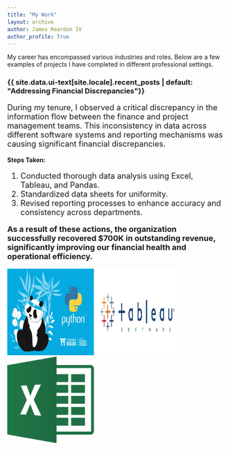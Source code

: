 ```yaml
---
title: "My Work"
layout: archive
author: James Reardon IV
author_profile: True
---
```


My career has encompassed various industries and roles. Below are a few examples of projects I have completed in different professional settings.

<h3 class="archive__subtitle">{{ site.data.ui-text[site.locale].recent_posts | default: "Addressing Financial Discrepancies"}}</h3>

<p style="font-size: 18px;">During my tenure, I observed a critical discrepancy in the information flow between the finance and project management teams. This inconsistency in data across different software systems and reporting mechanisms was causing significant financial discrepancies.</p>

<b>Steps Taken:</b>

<ol style="font-size: 18px;">
  <li>Conducted thorough data analysis using Excel, Tableau, and Pandas.</li>
  <li>Standardized data sheets for uniformity.</li>
  <li>Revised reporting processes to enhance accuracy and consistency across departments.</li>
</ol>

<p style="font-size: 18px;"><strong>As a result of these actions, the organization successfully recovered $700K in outstanding revenue, significantly improving our financial health and operational efficiency.</strong></p>

<img src="/assets/images/What-is-Pandas-in-Python-01.jpg" alt="Data Analysis Tools" width="200" height="200"> <img src="/assets/images/0_ulR1delFD1IZmJIS.jpg" alt="Data Analysis Tools" width="200" height="200"> <img src="/assets/images/Microsoft_Excel_2013-2019_logo.svg.png" alt="Data Analysis Tools" width="200" height="200">